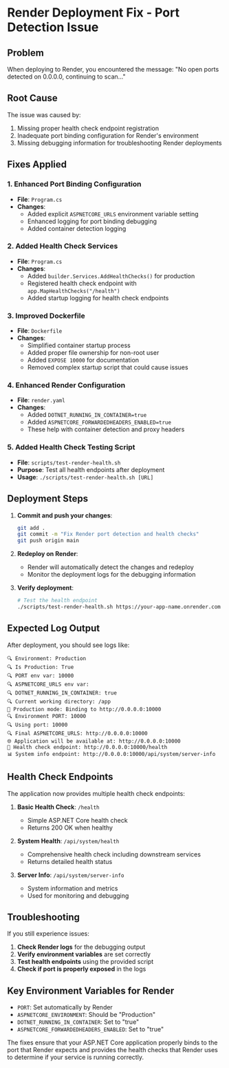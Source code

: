 # Render Deployment Fix - Port Detection Issue

## Problem
When deploying to Render, you encountered the message: "No open ports detected on 0.0.0.0, continuing to scan..."

## Root Cause
The issue was caused by:
1. Missing proper health check endpoint registration
2. Inadequate port binding configuration for Render's environment
3. Missing debugging information for troubleshooting Render deployments

## Fixes Applied

### 1. Enhanced Port Binding Configuration
- **File**: `Program.cs`
- **Changes**: 
  - Added explicit `ASPNETCORE_URLS` environment variable setting
  - Enhanced logging for port binding debugging
  - Added container detection logging

### 2. Added Health Check Services
- **File**: `Program.cs`
- **Changes**:
  - Added `builder.Services.AddHealthChecks()` for production
  - Registered health check endpoint with `app.MapHealthChecks("/health")`
  - Added startup logging for health check endpoints

### 3. Improved Dockerfile
- **File**: `Dockerfile`
- **Changes**:
  - Simplified container startup process
  - Added proper file ownership for non-root user
  - Added `EXPOSE 10000` for documentation
  - Removed complex startup script that could cause issues

### 4. Enhanced Render Configuration
- **File**: `render.yaml`
- **Changes**:
  - Added `DOTNET_RUNNING_IN_CONTAINER=true`
  - Added `ASPNETCORE_FORWARDEDHEADERS_ENABLED=true`
  - These help with container detection and proxy headers

### 5. Added Health Check Testing Script
- **File**: `scripts/test-render-health.sh`
- **Purpose**: Test all health endpoints after deployment
- **Usage**: `./scripts/test-render-health.sh [URL]`

## Deployment Steps

1. **Commit and push your changes**:
   ```bash
   git add .
   git commit -m "Fix Render port detection and health checks"
   git push origin main
   ```

2. **Redeploy on Render**:
   - Render will automatically detect the changes and redeploy
   - Monitor the deployment logs for the debugging information

3. **Verify deployment**:
   ```bash
   # Test the health endpoint
   ./scripts/test-render-health.sh https://your-app-name.onrender.com
   ```

## Expected Log Output
After deployment, you should see logs like:
```
🔍 Environment: Production
🔍 Is Production: True
🔍 PORT env var: 10000
🔍 ASPNETCORE_URLS env var: 
🔍 DOTNET_RUNNING_IN_CONTAINER: true
🔍 Current working directory: /app
🚀 Production mode: Binding to http://0.0.0.0:10000
🔍 Environment PORT: 10000
🔍 Using port: 10000
🔍 Final ASPNETCORE_URLS: http://0.0.0.0:10000
🌐 Application will be available at: http://0.0.0.0:10000
🏥 Health check endpoint: http://0.0.0.0:10000/health
📊 System info endpoint: http://0.0.0.0:10000/api/system/server-info
```

## Health Check Endpoints
The application now provides multiple health check endpoints:

1. **Basic Health Check**: `/health`
   - Simple ASP.NET Core health check
   - Returns 200 OK when healthy

2. **System Health**: `/api/system/health`
   - Comprehensive health check including downstream services
   - Returns detailed health status

3. **Server Info**: `/api/system/server-info`
   - System information and metrics
   - Used for monitoring and debugging

## Troubleshooting
If you still experience issues:

1. **Check Render logs** for the debugging output
2. **Verify environment variables** are set correctly
3. **Test health endpoints** using the provided script
4. **Check if port is properly exposed** in the logs

## Key Environment Variables for Render
- `PORT`: Set automatically by Render
- `ASPNETCORE_ENVIRONMENT`: Should be "Production"
- `DOTNET_RUNNING_IN_CONTAINER`: Set to "true"
- `ASPNETCORE_FORWARDEDHEADERS_ENABLED`: Set to "true"

The fixes ensure that your ASP.NET Core application properly binds to the port that Render expects and provides the health checks that Render uses to determine if your service is running correctly.
